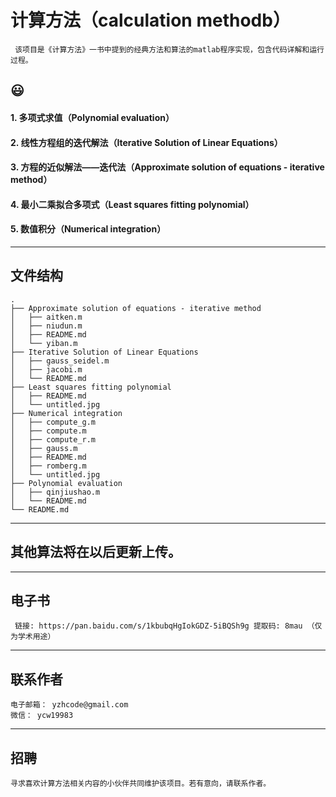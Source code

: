 # 计算方法（calculation methodb）
     该项目是《计算方法》一书中提到的经典方法和算法的matlab程序实现，包含代码详解和运行过程。
 :smiley:
 ----------------------------------------------------------------------------
 
 #### 1. 多项式求值（Polynomial evaluation）
 #### 2. 线性方程组的迭代解法（Iterative Solution of Linear Equations）
 #### 3. 方程的近似解法——迭代法（Approximate solution of equations - iterative method）
 #### 4. 最小二乘拟合多项式（Least squares fitting polynomial）
 #### 5. 数值积分（Numerical integration）

------------------------------------------------------------------------------

## 文件结构

```shell
.
├── Approximate solution of equations - iterative method
│   ├── aitken.m
│   ├── niudun.m
│   ├── README.md
│   └── yiban.m
├── Iterative Solution of Linear Equations
│   ├── gauss_seidel.m
│   ├── jacobi.m
│   └── README.md
├── Least squares fitting polynomial
│   ├── README.md
│   └── untitled.jpg
├── Numerical integration
│   ├── compute_g.m
│   ├── compute.m
│   ├── compute_r.m
│   ├── gauss.m
│   ├── README.md
│   ├── romberg.m
│   └── untitled.jpg
├── Polynomial evaluation
│   ├── qinjiushao.m
│   └── README.md
└── README.md

```

------------------------------------------------------------------------------

## 其他算法将在以后更新上传。

------------------------------------------------------------------------------

## 电子书

     链接: https://pan.baidu.com/s/1kbubqHgIokGDZ-5iBQSh9g 提取码: 8mau （仅为学术用途）

-------------------------------------------------------------------------------

## 联系作者

    电子邮箱： yzhcode@gmail.com
    微信： ycw19983
    
-------------------------------------------------------------------------------

## 招聘
   
    寻求喜欢计算方法相关内容的小伙伴共同维护该项目。若有意向，请联系作者。
     

